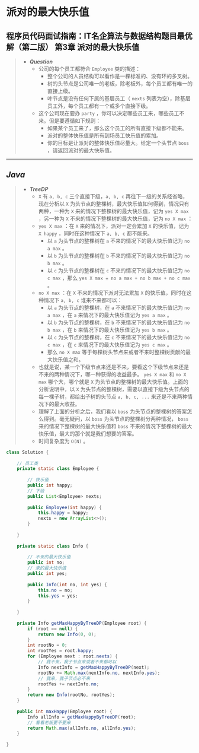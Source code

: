 # 派对的最大快乐值

## 程序员代码面试指南：IT名企算法与数据结构题目最优解（第二版） 第3章 派对的最大快乐值

> - ***Question***
>   - 公司的每个员工都符合 `Employee` 类的描述：
>     - 整个公司的人员结构可以看作是一棵标准的、没有环的多叉树。
>     - 树的头节点是公司唯一的老板，除老板外，每个员工都有唯一的直接上级。
>     - 叶节点是没有任何下属的基层员工（ `nexts` 列表为空），除基层员工外，每个员工都有一个或多个直接下级。
>   - 这个公司现在要办 `party` ，你可以决定哪些员工来，哪些员工不来。但是要遵循如下规则：
>     - 如果某个员工来了，那么这个员工的所有直接下级都不能来。
>     - 派对的整体快乐值是所有到场员工快乐值的累加。
>     - 你的目标是让派对的整体快乐值尽量大。给定一个头节点 `boss` ，请返回派对的最大快乐值。

---

## *Java*

> - ***TreeDP***
>   - `X` 有 `a, b, c` 三个直接下级，`a, b, c` 再往下一级的关系经省略，现在分析以 `X` 为头节点的整棵树，最大快乐值如何得到，情况只有两种，一种为 `X` 来的情况下整棵树的最大快乐值，记为 `yes X max` ，另一种为 `X` 不来的情况下整棵树的最大快乐值，记为 `no X max` ：
>   - `yes X max` ：在 `X` 来的情况下，派对一定会累加 `X` 的快乐值，记为 `X happy` ，同时在这种情况下 `a, b, c` 都不能来。
>     - 以 `a` 为头节点的整棵树在 `a` 不来的情况下的最大快乐值记为 `no a max` 。
>     - 以 `b` 为头节点的整棵树在 `b` 不来的情况下的最大快乐值记为 `no b max` 。
>     - 以 `c` 为头节点的整棵树在 `c` 不来的情况下的最大快乐值记为 `no c max` ，那么 `yes X max = no a max + no b max + no c max` 。
>   - `no X max` ：在 `X` 不来的情况下派对无法累加 `X` 的快乐值，同时在这种情况下 `a, b, c` 谁来不来都可以：
>     - 以 `a` 为头节点的整棵树，在 `a` 不来情况下的最大快乐值记为 `no a max` ，在 `a` 来情况下的最大快乐值记为 `yes a max` 。
>     - 以 `b` 为头节点的整棵树，在 `b` 不来情况下的最大快乐值记为 `no b max` ，在 `b` 来情况下的最大快乐值记为 `yes b max` 。
>     - 以 `c` 为头节点的整棵树，在 `c` 不来情况下的最大快乐值记为 `no c max` ，在 `c` 来情况下的最大快乐值记为 `yes c max` 。
>     - 那么 `no X max` 等于每棵树头节点来或者不来时整棵树贡献的最大快乐值之和。
>   - 也就是说，某一个下级节点来还是不来，要看这个下级节点来还是不来的两种情况下，哪一种获得的收益最多。 `yes X max` 和 `no X max` 哪个大，哪个就是 `X` 为头节点的整棵树的最大快乐值。上面的分析说明中，以 `X` 为头节点的整棵树，需要以直接下级为头节点的每一棵子树，都给出子树的头节点 `a, b, c, ...` 来还是不来两种情况下的最大收益。
>   - 理解了上面的分析之后，我们看以 `boss` 为头节点的整棵树的答案怎么得到。毫无疑问，以 `boss` 为头节点的整棵树分两种情况， `boss` 来的情况下整棵树的最大快乐值和 `boss` 不来的情况下整棵树的最大快乐值，最大的那个就是我们想要的答案。
>   - 时间复杂度为 `O(N)` 。

```java
class Solution {
    
    // 员工类
    private static class Employee {
        
        // 快乐值
        public int happy;
        // 下级
        public List<Employee> nexts;
        
        public Employee(int happy) {
            this.happy = happy;
            nexts = new ArrayList<>();
        }
        
    }
    
    private static class Info {
        
        // 不来的最大快乐值
        public int no;
        // 来的最大快乐值
        public int yes;
        
        public Info(int no, int yes) {
            this.no = no;
            this.yes = yes;
        }
        
    }
    
    private Info getMaxHappyByTreeDP(Employee root) {
        if (root == null) {
            return new Info(0, 0);
        }
        int rootNo = 0;
        int rootYes = root.happy;
        for (Employee next : root.nexts) {
            // 我不来，我子节点来或者不来都可以
            Info nextInfo = getMaxHappyByTreeDP(next);
            rootNo += Math.max(nextInfo.no, nextInfo.yes);
            // 我来，我子节点必不来
            rootYes += nextInfo.no;
        }
        return new Info(rootNo, rootYes);
    }
    
    public int maxHappy(Employee root) {
        Info allInfo = getMaxHappyByTreeDP(root);
        // 看看老板要不要来
        return Math.max(allInfo.no, allInfo.yes);
    }
    
}
```
